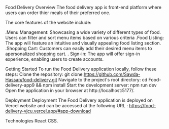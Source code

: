 Food Delivery
Overview
The food delivery app is front-end platform where users can order thier meals of their preferred one.

The core features of the website include:

.Menu Management: Showcasing a wide variety of different types of food. Users can filter and sort menu items based on various criteria
.Food Listing: The app will feature an intuitive and visually appealing food listing section.
.Shopping Cart: Customers can easily add their desired menu items to apersonalized shopping cart.
. Sign-in: The app will offer sign-in experience, enabling users to create accounts.



Getting Started To run the Food Delivery application locally, follow these steps:
Clone the repository: git clone:https://github.com/Sawda-Hassan/food-delivery.git 
Navigate to the project's root directory: cd Food-delivery-app9 && npm install Start the development server: npm run dev Open the application in your browser at http://localhost:5177/.

Deployment
Deployment The Food Delivery application is deployed on Vercel website and can be accessed at the following URL : https://food-delivery-vjcu.vercel.app/#app-download

Technologies
React
CSS.